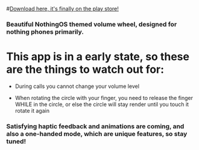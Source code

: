 #[Download here, it's finally on the play store!](https://play.google.com/store/apps/details?id=com.nostudio.novolumeslider)

### Beautiful NothingOS themed volume wheel, designed for nothing phones primarily.

# This app is in a early state, so these are the things to watch out for:

  - During calls you cannot change your volume level

  - When rotating the circle with your finger, you need to release the finger WHILE in the circle, or else the circle will stay render until you touch it rotate it again

### Satisfying haptic feedback and animations are coming, and also a one-handed mode, which are unique features, so stay tuned!
